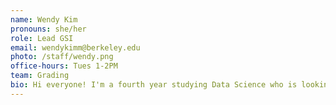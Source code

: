 ```yaml
---
name: Wendy Kim
pronouns: she/her
role: Lead GSI
email: wendykimm@berkeley.edu
photo: /staff/wendy.png
office-hours: Tues 1-2PM
team: Grading
bio: Hi everyone! I'm a fourth year studying Data Science who is looking forward to one last year with Data 8. :')
---
```

